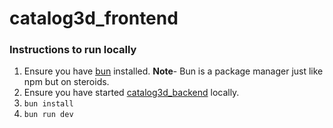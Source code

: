 # catalog3d_frontend

### Instructions to run locally
1. Ensure you have [bun](https://bun.sh/) installed.
**Note**- Bun is a package manager just like npm but on steroids.
2. Ensure you have started [catalog3d_backend](https://github.com/aryanA101a/catalog3d_backend) locally.
3. `bun install`
4. `bun run dev`
